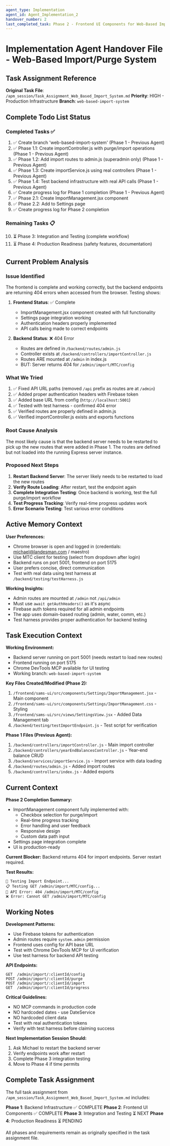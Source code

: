 ```yaml
---
agent_type: Implementation
agent_id: Agent_Implementation_2
handover_number: 2
last_completed_task: Phase 2 - Frontend UI Components for Web-Based Import/Purge System
---
```


# Implementation Agent Handover File - Web-Based Import/Purge System

## Task Assignment Reference
**Original Task File**: `/apm_session/Task_Assignment_Web_Based_Import_System.md`
**Priority**: HIGH - Production Infrastructure
**Branch**: `web-based-import-system`

## Complete Todo List Status

### Completed Tasks ✅
1. ✅ Create branch 'web-based-import-system' (Phase 1 - Previous Agent)
2. ✅ Phase 1.1: Create importController.js with purge/import operations (Phase 1 - Previous Agent)
3. ✅ Phase 1.2: Add import routes to admin.js (superadmin only) (Phase 1 - Previous Agent)
4. ✅ Phase 1.3: Create importService.js using real controllers (Phase 1 - Previous Agent)
5. ✅ Phase 1.4: Test backend infrastructure with real API calls (Phase 1 - Previous Agent)
6. ✅ Create progress log for Phase 1 completion (Phase 1 - Previous Agent)
7. ✅ Phase 2.1: Create ImportManagement.jsx component
8. ✅ Phase 2.2: Add to Settings page
9. ✅ Create progress log for Phase 2 completion

### Remaining Tasks 📋
10. ⏳ Phase 3: Integration and Testing (complete workflow)
11. ⏳ Phase 4: Production Readiness (safety features, documentation)

## Current Problem Analysis

### Issue Identified
The frontend is complete and working correctly, but the backend endpoints are returning 404 errors when accessed from the browser. Testing shows:

1. **Frontend Status**: ✅ Complete
   - ImportManagement.jsx component created with full functionality
   - Settings page integration working
   - Authentication headers properly implemented
   - API calls being made to correct endpoints

2. **Backend Status**: ❌ 404 Error
   - Routes are defined in `/backend/routes/admin.js`
   - Controller exists at `/backend/controllers/importController.js`
   - Routes ARE mounted at `/admin` in index.js
   - BUT: Server returns 404 for `/admin/import/MTC/config`

### What We Tried
1. ✅ Fixed API URL paths (removed `/api` prefix as routes are at `/admin`)
2. ✅ Added proper authentication headers with Firebase token
3. ✅ Added base URL from config (`http://localhost:5001`)
4. ✅ Tested with test harness - confirmed 404 error
5. ✅ Verified routes are properly defined in admin.js
6. ✅ Verified importController.js exists and exports functions

### Root Cause Analysis
The most likely cause is that the backend server needs to be restarted to pick up the new routes that were added in Phase 1. The routes are defined but not loaded into the running Express server instance.

### Proposed Next Steps
1. **Restart Backend Server**: The server likely needs to be restarted to load the new routes
2. **Verify Route Loading**: After restart, test the endpoint again
3. **Complete Integration Testing**: Once backend is working, test the full purge/import workflow
4. **Test Progress Tracking**: Verify real-time progress updates work
5. **Error Scenario Testing**: Test various error conditions

## Active Memory Context

**User Preferences:**
- Chrome browser is open and logged in (credentials: michael@landesman.com / maestro)
- Use MTC client for testing (select from dropdown after login)
- Backend runs on port 5001, frontend on port 5175
- User prefers concise, direct communication
- Test with real data using test harness at `/backend/testing/testHarness.js`

**Working Insights:**
- Admin routes are mounted at `/admin` not `/api/admin`
- Must use `await getAuthHeaders()` as it's async
- Firebase auth tokens required for all admin endpoints
- The app uses domain-based routing (admin, water, comm, etc.)
- Test harness provides proper authentication for backend testing

## Task Execution Context

**Working Environment:**
- Backend server running on port 5001 (needs restart to load new routes)
- Frontend running on port 5175
- Chrome DevTools MCP available for UI testing
- Working branch: `web-based-import-system`

**Key Files Created/Modified (Phase 2):**
1. `/frontend/sams-ui/src/components/Settings/ImportManagement.jsx` - Main component
2. `/frontend/sams-ui/src/components/Settings/ImportManagement.css` - Styling
3. `/frontend/sams-ui/src/views/SettingsView.jsx` - Added Data Management tab
4. `/backend/testing/testImportEndpoint.js` - Test script for verification

**Phase 1 Files (Previous Agent):**
1. `/backend/controllers/importController.js` - Main import controller
2. `/backend/controllers/yearEndBalancesController.js` - Year-end balance CRUD
3. `/backend/services/importService.js` - Import service with data loading
4. `/backend/routes/admin.js` - Added import routes
5. `/backend/controllers/index.js` - Added exports

## Current Context

**Phase 2 Completion Summary:**
- ImportManagement component fully implemented with:
  - Checkbox selection for purge/import
  - Real-time progress tracking
  - Error handling and user feedback
  - Responsive design
  - Custom data path input
- Settings page integration complete
- UI is production-ready

**Current Blocker:**
Backend returns 404 for import endpoints. Server restart required.

**Test Results:**
```
🧪 Testing Import Endpoint...
📋 Testing GET /admin/import/MTC/config...
🔴 API Error: 404 /admin/import/MTC/config
❌ Error: Cannot GET /admin/import/MTC/config
```

## Working Notes

**Development Patterns:**
- Use Firebase tokens for authentication
- Admin routes require `system.admin` permission
- Frontend uses config for API base URL
- Test with Chrome DevTools MCP for UI verification
- Use test harness for backend API testing

**API Endpoints:**
```
GET  /admin/import/:clientId/config
POST /admin/import/:clientId/purge
POST /admin/import/:clientId/import
GET  /admin/import/:clientId/progress
```

**Critical Guidelines:**
- NO MCP commands in production code
- NO hardcoded dates - use DateService
- NO hardcoded client data
- Test with real authentication tokens
- Verify with test harness before claiming success

**Next Implementation Session Should:**
1. Ask Michael to restart the backend server
2. Verify endpoints work after restart
3. Complete Phase 3 integration testing
4. Move to Phase 4 if time permits

## Complete Task Assignment

The full task assignment from `/apm_session/Task_Assignment_Web_Based_Import_System.md` includes:

**Phase 1**: Backend Infrastructure ✅ COMPLETE
**Phase 2**: Frontend UI Components ✅ COMPLETE
**Phase 3**: Integration and Testing ⏳ NEXT
**Phase 4**: Production Readiness ⏳ PENDING

All phases and requirements remain as originally specified in the task assignment file.